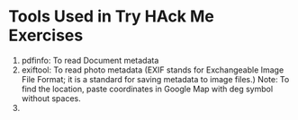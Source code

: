 # Tools Used in Try HAck Me Exercises

1. pdfinfo: To read Document metadata
2. exiftool: To read photo metadata (EXIF stands for Exchangeable Image File Format; it is a standard for saving metadata to image files.)
Note: To find the location, paste coordinates in Google Map with deg symbol without spaces.
3. 
